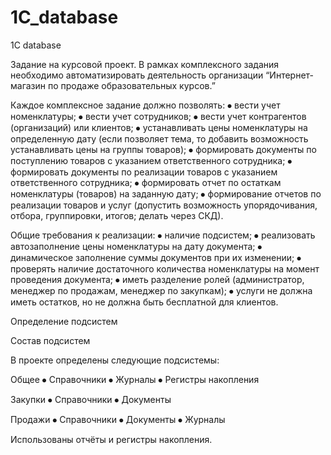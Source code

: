 # 1C_database
1C database

  Задание на курсовой проект.
В рамках комплексного задания необходимо автоматизировать деятельность организации “Интернет-магазин по продаже образовательных курсов.”

  Каждое комплексное задание должно позволять: 
⦁	вести учет номенклатуры; 
⦁	вести учет сотрудников; 
⦁	вести учет контрагентов (организаций) или клиентов; 
⦁	устанавливать цены номенклатуры на определенную дату (если позволяет тема, то добавить возможность устанавливать цены на группы товаров); 
⦁	формировать документы по поступлению товаров с указанием ответственного сотрудника;
⦁	формировать документы по реализации товаров с указанием ответственного сотрудника; 
⦁	формировать отчет по остаткам номенклатуры (товаров) на заданную дату; 
⦁	формирование отчетов по реализации товаров и услуг (допустить возможность упорядочивания, отбора, группировки, итогов; делать через СКД).

  Общие требования к реализации:
⦁	наличие подсистем;
⦁	реализовать автозаполнение цены номенклатуры на дату документа; 
⦁	динамическое заполнение суммы документов при их изменении; 
⦁	проверять наличие достаточного количества номенклатуры на момент проведения документа;
⦁	иметь разделение ролей (администратор, менеджер по продажам, менеджер по закупкам); 
⦁	услуги не должна иметь остатков, но не должна быть бесплатной для клиентов.

  Определение подсистем
  
Состав подсистем

В проекте определены следующие подсистемы: 

Общее
⦁	Справочники
⦁	Журналы
⦁	Регистры накопления

Закупки
⦁	Справочники
⦁	Документы

Продажи
⦁	Справочники
⦁	Документы
⦁	Журналы

Использованы отчёты и регистры накопления.
